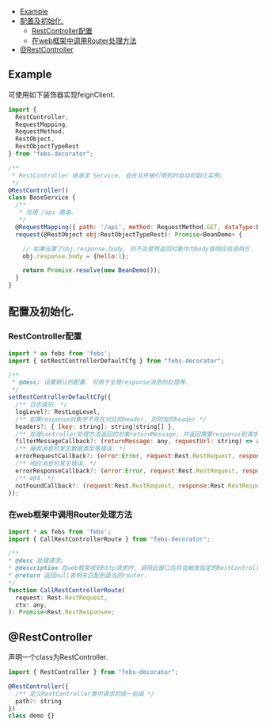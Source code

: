 
- [Example](#example)
- [配置及初始化.](#配置及初始化)
  - [RestController配置](#restcontroller配置)
  - [在web框架中调用Router处理方法](#在web框架中调用router处理方法)
- [@RestController](#restcontroller)

## Example

可使用如下装饰器实现feignClient.

```js
import { 
  RestController,
  RequestMapping, 
  RequestMethod,
  RestObject,
  RestObjectTypeRest
} from "febs-decorator";

/**
 * RestController 继承至 Service, 会在文件被引用到时自动初始化实例; 
 */
@RestController()
class BaseService {
  /**
   * 处理 /api 路由.
   */
  @RequestMapping({ path: '/api', method: RequestMethod.GET, dataType:BeanDemo })
  request(@RestObject obj:RestObjectTypeRest): Promise<BeanDemo> {

    // 如果设置了obj.response.body, 则不会使用返回对象作为body值响应给调用方.
    obj.response.body = {hello:1};

    return Promise.resolve(new BeanDemo());
  }
}
```

## 配置及初始化.

### RestController配置

```js
import * as febs from 'febs';
import { setRestControllerDefaultCfg } from "febs-decorator";

/**
 * @desc: 设置默认的配置. 可用于全局response消息的处理等.
 */
setRestControllerDefaultCfg({
  /** 日志级别. */
  logLevel?: RestLogLevel,
  /** 如果response对象中不存在对应的header, 则附加的header */
  headers?: { [key: string]: string|string[] },
  /** 处理controller处理方法返回的对象returnMessage, 并返回需要response到请求端的内容 */
  filterMessageCallback?: (returnMessage: any, requestUrl: string) => any,
  /** 接收消息时发生数据类型等错误. */
  errorRequestCallback?: (error:Error, request:Rest.RestRequest, response:Rest.RestResponse ) => void,
  /** 响应消息时发生错误. */
  errorResponseCallback?: (error:Error, request:Rest.RestRequest, response:Rest.RestResponse ) => void,
  /** 404. */
  notFoundCallback?: (request:Rest.RestRequest, response:Rest.RestResponse ) => void,
});
```

### 在web框架中调用Router处理方法

```js
import * as febs from 'febs';
import { CallRestControllerRoute } from "febs-decorator";

/**
* @desc 处理请求; 
* @description 在web框架收到http请求时, 调用此接口后将会触发指定的RestController进行处理. 当匹配到一个处理后即中断后续匹配.
* @return 返回null表明未匹配到适当的router.
*/
function CallRestControllerRoute(
  request: Rest.RestRequest,
  ctx: any,
): Promise<Rest.RestResponse>;
```

## @RestController

声明一个class为RestController.

```js
import { RestController } from "febs-decorator";

@RestController({
  /** 定义RestController类中请求的统一前缀 */
  path?: string
})
class demo {}
```
